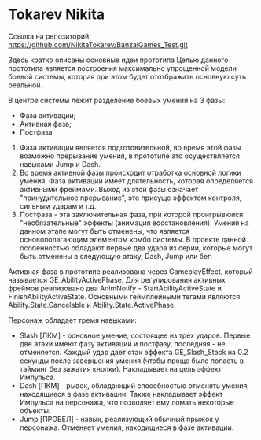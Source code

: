 # Tokarev Nikita
Ссылка на репозиторий:
https://github.com/NikitaTokarev/BanzaiGames_Test.git

Здесь кратко описаны основные идеи прототипа
Целью данного прототипа является построения максимально упрощенной модели боевой системы, которая при этом будет ототбражать основную суть реальной.

В центре системы лежит разделение боевых умений на 3 фазы:
- Фаза активации;
- Активная фаза;
- Постфаза

1. Фаза активации является подготовительной, во время этой фазы возможно прерывание умения, в прототипе это осуществляется навыками Jump и Dash.
2. Во время активной фазы происходит отработка основной логики умения. Фаза активации имеет длятельность, которая определяется активными фреймами. 
Выход из этой фазы означает "принудительное прерывание", это присуще эффектом контроля, сильным ударам и т.д.
3. Постфаза - эта заключительная фаза, при которой проигрывюися "необязательные" эффекты (анимация восстановления). 
Умения на данном этапе могут быть отменены, что является основополагающим элементом комбо системы.
В проекте  данной особенностью обладают первые два удара из серии, которые могут быть отменены в следующую атаку, Dash, Jump или бег.

Активная фаза в прототипе реализована через GameplayEffect, который называется GE_AbilityActivePhase.
Для регулирования активных фреймов реализовано два AnimNotify - StartAbilityActiveState и FinishAbilityActiveState.
Основными геймплейными тегами являются Ability.State.Cancelable и Ability.State.ActivePhase. 

Персонаж обладает тремя навыками:
- Slash [ЛКМ] - основное умение, состоящее из трех ударов. Первые две атаки имеют фазу активации и постфазу, последняя - не отменяется.
Каждый удар дает стак эффекта GE_Slash_Stack на 0.2 секунды после завершения умения (чтобы проще было попасть в тайминг без зажатия кнопки).
Накладывает на цель эффект Импульса.
- Dash [ПКМ] - рывок, обладающий способностью отменять умения, находящиеся в фазе активации.
Также накладывает эффект Импульса на персонажа, что позволяет ему ломать некоторые объекты.
- Jump [ПРОБЕЛ] - навык, реализующий обычный прыжок у персонажа. 
Отменяет умения, находищиеся в фазе активации.